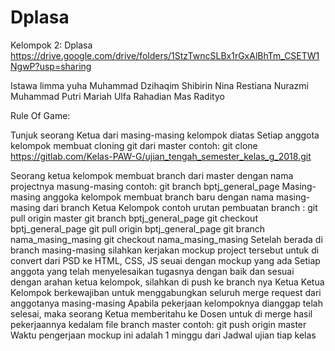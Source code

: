 # Dplasa

Kelompok 2:
Dplasa
https://drive.google.com/drive/folders/1StzTwncSLBx1rGxAlBhTm_CSETW1NgwP?usp=sharing

Istawa limma yuha
Muhammad Dzihaqim Shibirin
Nina Restiana
Nurazmi Muhammad
Putri Mariah Ulfa
Rahadian Mas Radityo

Rule Of Game:

Tunjuk seorang Ketua dari masing-masing kelompok diatas
Setiap anggota kelompok membuat cloning git dari master  contoh: git clone https://gitlab.com/Kelas-PAW-G/ujian_tengah_semester_kelas_g_2018.git

Seorang ketua kelompok membuat branch dari master dengan nama projectnya masung-masing contoh: git branch bptj_general_page
Masing-masing anggoka kelompok membuat branch baru dengan nama masing-masing dari branch Ketua Kelompok contoh urutan pembuatan branch : git pull origin master git branch bptj_general_page git checkout bptj_general_page git pull origin bptj_general_page  git branch nama_masing_masing  git checkout nama_masing_masing
Setelah berada di branch masing-masing silahkan kerjakan mockup project tersebut untuk di convert dari PSD ke HTML, CSS, JS seuai dengan mockup yang ada
Setiap anggota yang telah menyelesaikan tugasnya dengan baik dan sesuai dengan arahan ketua kelompok, silahkan di push ke branch nya Ketua
Ketua Kelompok berkewajiban untuk menggabungkan seluruh merge request dari anggotanya masing-masing
Apabila pekerjaan kelompoknya dianggap telah selesai, maka seorang Ketua memberitahu ke Dosen untuk di merge hasil pekerjaannya kedalam file branch master contoh: git push origin master
Waktu pengerjaan mockup ini adalah 1 minggu dari Jadwal ujian tiap kelas
